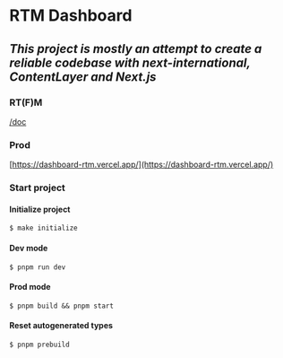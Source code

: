 # RTM Dashboard

## _This project is mostly an attempt to create a reliable codebase with next-international, ContentLayer and Next.js_

### RT(F)M

[/doc](/doc/)

### Prod

[https://dashboard-rtm.vercel.app/](https://dashboard-rtm.vercel.app/)

### Start project

#### Initialize project

`$ make initialize`

#### Dev mode

`$ pnpm run dev`

#### Prod mode

`$ pnpm build && pnpm start`

#### Reset autogenerated types

`$ pnpm prebuild`
